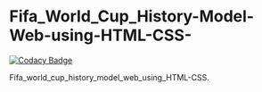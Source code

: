 # Fifa_World_Cup_History-Model-Web-using-HTML-CSS-

[![Codacy Badge](https://api.codacy.com/project/badge/Grade/176b51006ea24a74a3eb047a5f47a243)](https://app.codacy.com/app/SohelRaja/Fifa_World_Cup_History-Model-Web-using-HTML-CSS-?utm_source=github.com&utm_medium=referral&utm_content=SohelRaja/Fifa_World_Cup_History-Model-Web-using-HTML-CSS-&utm_campaign=Badge_Grade_Dashboard)

Fifa_world_cup_history_model_web_using_HTML-CSS.
